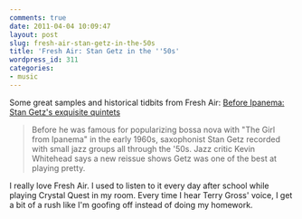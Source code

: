 ```yaml
---
comments: true
date: 2011-04-04 10:09:47
layout: post
slug: fresh-air-stan-getz-in-the-50s
title: 'Fresh Air: Stan Getz in the ''50s'
wordpress_id: 311
categories:
- music
---
```


Some great samples and historical tidbits from Fresh Air: [Before Ipanema: Stan Getz's exquisite quintets](http://www.npr.org/2011/03/18/134652613/before-ipanema-stan-getzs-exquisite-quintets?ft=1&f;=13&sc;=17)



> Before he was famous for popularizing bossa nova with "The Girl from Ipanema" in the early 1960s, saxophonist Stan Getz recorded with small jazz groups all through the '50s. Jazz critic Kevin Whitehead says a new reissue shows Getz was one of the best at playing pretty.




I really love Fresh Air. I used to listen to it every day after school while playing Crystal Quest in my room. Every time I hear Terry Gross' voice, I get a bit of a rush like I'm goofing off instead of doing my homework.
